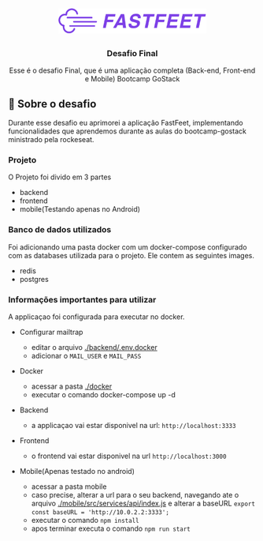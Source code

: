 <h1 align="center">
  <img alt="Fastfeet" title="Fastfeet" src="./frontend/src/assets/logo.png" width="300px" />
</h1>

<h3 align="center">
  Desafio Final
</h3>

<p align="center">Esse é o desafio Final, que é uma aplicação completa (Back-end, Front-end e Mobile) Bootcamp GoStack </p>


## :rocket: Sobre o desafio

Durante esse desafio eu aprimorei a aplicação FastFeet, implementando funcionalidades que aprendemos durante as aulas do bootcamp-gostack ministrado pela rockeseat. 

### **Projeto**

O Projeto foi divido em 3 partes
 
 - backend
 - frontend
 - mobile(Testando apenas no Android)


### **Banco de dados utilizados**

Foi adicionando uma pasta docker com um docker-compose configurado com as databases utilizada para o projeto. Ele contem as seguintes images.

 - redis
 - postgres
 
### Informações importantes para utilizar
 
  A applicaçao foi configurada para executar no docker.

  - Configurar mailtrap
    - editar o arquivo [./backend/.env.docker](./backend/.env.docker)
    - adicionar o ```MAIL_USER``` e ```MAIL_PASS```

  - Docker
    - acessar a pasta [./docker](docker/)
    - executar o comando docker-compose up -d

  - Backend
    - a applicaçao vai estar disponivel na url: ```http://localhost:3333```

  - Frontend
    - o frontend vai estar disponivel na url ```http://localhost:3000```    

  - Mobile(Apenas testado no android)
    - acessar a pasta mobile
    - caso precise, alterar a url para o seu backend, navegando ate o arquivo [./mobile/src/services/api/index.js](./mobile/src/services/api/index.js) e alterar a baseURL ```export const baseURL = 'http://10.0.2.2:3333';```
    - executar o comando ```npm install```
    - apos terminar executa o comando ```npm run start```


